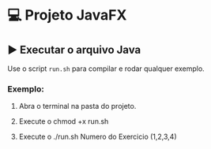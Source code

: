 # 💻 Projeto JavaFX


## ▶️ Executar o arquivo Java

Use o script `run.sh` para compilar e rodar qualquer exemplo.

### Exemplo:

1. Abra o terminal na pasta do projeto.

2. Execute o chmod +x run.sh

3. Execute o ./run.sh Numero do Exercicio (1,2,3,4)
